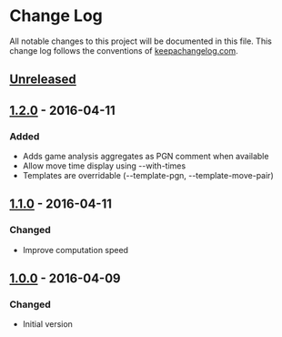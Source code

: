 # Change Log
All notable changes to this project will be documented in this file. This change log follows the conventions of [keepachangelog.com](http://keepachangelog.com/).

## [Unreleased]

## [1.2.0] - 2016-04-11
### Added
- Adds game analysis aggregates as PGN comment when available
- Allow move time display using --with-times
- Templates are overridable (--template-pgn, --template-move-pair)

## [1.1.0] - 2016-04-11
### Changed
- Improve computation speed

## [1.0.0] - 2016-04-09
### Changed
- Initial version

[Unreleased]: https://github.com/s-ted/liPGN/compare/1.2.0...HEAD
[1.2.0]: https://github.com/s-ted/liPGN/compare/1.1.0...1.2.0
[1.1.0]: https://github.com/s-ted/liPGN/compare/1.0.0...1.1.0
[1.0.0]: https://github.com/s-ted/liPGN/compare/0.0.0...1.0.0

